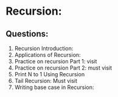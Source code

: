 #  Recursion: 

## Questions: 

1. Recursion Introduction: 
2. Applications of Recursion: 
3. Practice on recursion Part 1: visit
4. Practice on recursion Part 2: must visit
5. Print N to 1 Using Recursion
6. Tail Recursion: Must visit
7. Writing base case in Recursion: